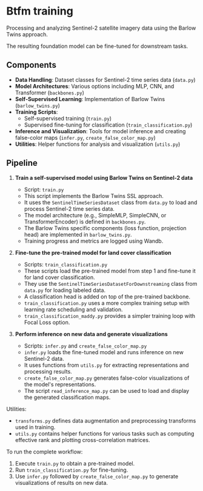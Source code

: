 # Btfm training

Processing and analyzing Sentinel-2 satellite imagery data using the Barlow Twins approach. 

The resulting foundation model can be fine-tuned for downstream tasks.

## Components

- **Data Handling**: Dataset classes for Sentinel-2 time series data (`data.py`)
- **Model Architectures**: Various options including MLP, CNN, and Transformer (`backbones.py`)
- **Self-Supervised Learning**: Implementation of Barlow Twins (`barlow_twins.py`)
- **Training Scripts**: 
  - Self-supervised training (`train.py`)
  - Supervised fine-tuning for classification (`train_classification.py`)
- **Inference and Visualization**: Tools for model inference and creating false-color maps (`infer.py`, `create_false_color_map.py`)
- **Utilities**: Helper functions for analysis and visualization (`utils.py`)

## Pipeline

1. **Train a self-supervised model using Barlow Twins on Sentinel-2 data**
   - Script: `train.py`
   - This script implements the Barlow Twins SSL approach.
   - It uses the `SentinelTimeSeriesDataset` class from `data.py` to load and process Sentinel-2 time series data.
   - The model architecture (e.g., SimpleMLP, SimpleCNN, or TransformerEncoder) is defined in `backbones.py`.
   - The Barlow Twins specific components (loss function, projection head) are implemented in `barlow_twins.py`.
   - Training progress and metrics are logged using Wandb.

2. **Fine-tune the pre-trained model for land cover classification**
   - Scripts: `train_classification.py`
   - These scripts load the pre-trained model from step 1 and fine-tune it for land cover classification.
   - They use the `SentinelTimeSeriesDatasetForDownstreaming` class from `data.py` for loading labeled data.
   - A classification head is added on top of the pre-trained backbone.
   - `train_classification.py` uses a more complex training setup with learning rate scheduling and validation.
   - `train_classification_maddy.py` provides a simpler training loop with Focal Loss option.

3. **Perform inference on new data and generate visualizations**
   - Scripts: `infer.py` and `create_false_color_map.py`
   - `infer.py` loads the fine-tuned model and runs inference on new Sentinel-2 data.
   - It uses functions from `utils.py` for extracting representations and processing results.
   - `create_false_color_map.py` generates false-color visualizations of the model's representations.
   - The script `read_inference_map.py` can be used to load and display the generated classification maps.

Utilities:
- `transforms.py` defines data augmentation and preprocessing transforms used in training.
- `utils.py` contains helper functions for various tasks such as computing effective rank and plotting cross-correlation matrices.

To run the complete workflow:
1. Execute `train.py` to obtain a pre-trained model.
2. Run `train_classification.py` for fine-tuning.
3. Use `infer.py` followed by `create_false_color_map.py` to generate visualizations of results on new data.
